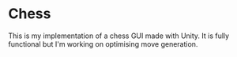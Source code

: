 # Chess
This is my implementation of a chess GUI made with Unity. It is fully functional but I'm working on optimising move generation.
